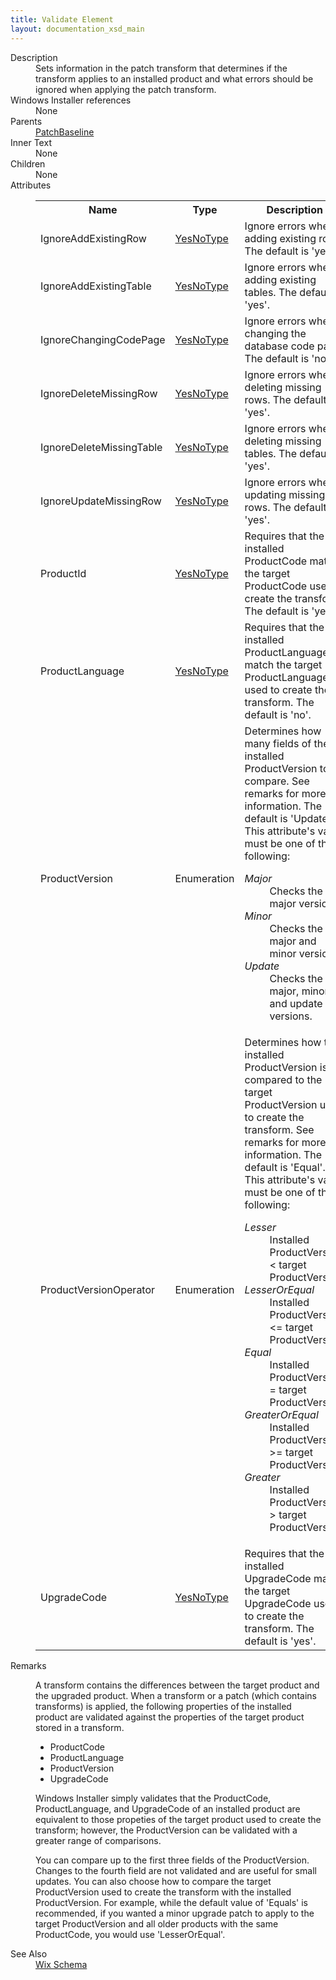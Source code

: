 ```yaml
---
title: Validate Element
layout: documentation_xsd_main
---
```

<dl>
  <dt>Description</dt>
  <dd>Sets information in the patch transform that determines if the transform applies to an installed product and what errors should be ignored when applying the patch transform.</dd>
  <dt>Windows Installer references</dt>
  <dd>None</dd>
  <dt>Parents</dt>
  <dd>
    <a href="../patchbaseline/">PatchBaseline</a>
  </dd>
  <dt>Inner Text</dt>
  <dd>None</dd>
  <dt>Children</dt>
  <dd>None</dd>
  <dt>Attributes</dt>
  <dd>
    <table cellspacing="0" cellpadding="0" class="schema">
      <tr>
        <th width="15%">Name</th>
        <th width="15%">Type</th>
        <th width="65%">Description</th>
        <th width="15%">Required</th>
      </tr>
      <tr>
        <td>IgnoreAddExistingRow</td>
        <td><a href="../simple_type_yesnotype/">YesNoType</a></td>
        <td>Ignore errors when adding existing rows. The default is 'yes'.</td>
        <td>&nbsp;</td>
      </tr>
      <tr>
        <td>IgnoreAddExistingTable</td>
        <td><a href="../simple_type_yesnotype/">YesNoType</a></td>
        <td>Ignore errors when adding existing tables. The default is 'yes'.</td>
        <td>&nbsp;</td>
      </tr>
      <tr>
        <td>IgnoreChangingCodePage</td>
        <td><a href="../simple_type_yesnotype/">YesNoType</a></td>
        <td>Ignore errors when changing the database code page. The default is 'no'.</td>
        <td>&nbsp;</td>
      </tr>
      <tr>
        <td>IgnoreDeleteMissingRow</td>
        <td><a href="../simple_type_yesnotype/">YesNoType</a></td>
        <td>Ignore errors when deleting missing rows. The default is 'yes'.</td>
        <td>&nbsp;</td>
      </tr>
      <tr>
        <td>IgnoreDeleteMissingTable</td>
        <td><a href="../simple_type_yesnotype/">YesNoType</a></td>
        <td>Ignore errors when deleting missing tables. The default is 'yes'.</td>
        <td>&nbsp;</td>
      </tr>
      <tr>
        <td>IgnoreUpdateMissingRow</td>
        <td><a href="../simple_type_yesnotype/">YesNoType</a></td>
        <td>Ignore errors when updating missing rows. The default is 'yes'.</td>
        <td>&nbsp;</td>
      </tr>
      <tr>
        <td>ProductId</td>
        <td><a href="../simple_type_yesnotype/">YesNoType</a></td>
        <td>Requires that the installed ProductCode match the target ProductCode used to create the transform. The default is 'yes'.</td>
        <td>&nbsp;</td>
      </tr>
      <tr>
        <td>ProductLanguage</td>
        <td><a href="../simple_type_yesnotype/">YesNoType</a></td>
        <td>Requires that the installed ProductLanguage match the target ProductLanguage used to create the transform. The default is 'no'.</td>
        <td>&nbsp;</td>
      </tr>
      <tr>
        <td>ProductVersion</td>
        <td>Enumeration</td>
        <td>Determines how many fields of the installed ProductVersion to compare. See remarks for more information. The default is 'Update'.  This attribute's value must be one of the following:<dl><dt class="enumerationValue"><dfn>Major</dfn></dt><dd>Checks the major version.</dd><dt class="enumerationValue"><dfn>Minor</dfn></dt><dd>Checks the major and minor versions.</dd><dt class="enumerationValue"><dfn>Update</dfn></dt><dd>Checks the major, minor, and update versions.</dd></dl></td>
        <td>&nbsp;</td>
      </tr>
      <tr>
        <td>ProductVersionOperator</td>
        <td>Enumeration</td>
        <td>Determines how the installed ProductVersion is compared to the target ProductVersion used to create the transform. See remarks for more information. The default is 'Equal'.  This attribute's value must be one of the following:<dl><dt class="enumerationValue"><dfn>Lesser</dfn></dt><dd>Installed ProductVersion &lt; target ProductVersion.</dd><dt class="enumerationValue"><dfn>LesserOrEqual</dfn></dt><dd>Installed ProductVersion &lt;= target ProductVersion.</dd><dt class="enumerationValue"><dfn>Equal</dfn></dt><dd>Installed ProductVersion = target ProductVersion.</dd><dt class="enumerationValue"><dfn>GreaterOrEqual</dfn></dt><dd>Installed ProductVersion &gt;= target ProductVersion.</dd><dt class="enumerationValue"><dfn>Greater</dfn></dt><dd>Installed ProductVersion &gt; target ProductVersion.</dd></dl></td>
        <td>&nbsp;</td>
      </tr>
      <tr>
        <td>UpgradeCode</td>
        <td><a href="../simple_type_yesnotype/">YesNoType</a></td>
        <td>Requires that the installed UpgradeCode match the target UpgradeCode used to create the transform. The default is 'yes'.</td>
        <td>&nbsp;</td>
      </tr>
    </table>
  </dd>
  <dt>Remarks</dt>
  <dd><p>A transform contains the differences between the target product and the upgraded product. When a transform or a patch (which contains transforms) is applied, the following properties of the installed product are validated against the properties of the target product stored in a transform.</p><ul><li>ProductCode</li><li>ProductLanguage</li><li>ProductVersion</li><li>UpgradeCode</li></ul><p>Windows Installer simply validates that the ProductCode, ProductLanguage, and UpgradeCode of an installed product are equivalent to those propeties of the target product used to create the transform; however, the ProductVersion can be validated with a greater range of comparisons.</p><p>You can compare up to the first three fields of the ProductVersion. Changes to the fourth field are not validated and are useful for small updates. You can also choose how to compare the target ProductVersion used to create the transform with the installed ProductVersion. For example, while the default value of 'Equals' is recommended, if you wanted a minor upgrade patch to apply to the target ProductVersion and all older products with the same ProductCode, you would use 'LesserOrEqual'.</p></dd>
  <dt>See Also</dt>
  <dd>
    <a href="../wix">Wix Schema</a>
  </dd>
</dl>
